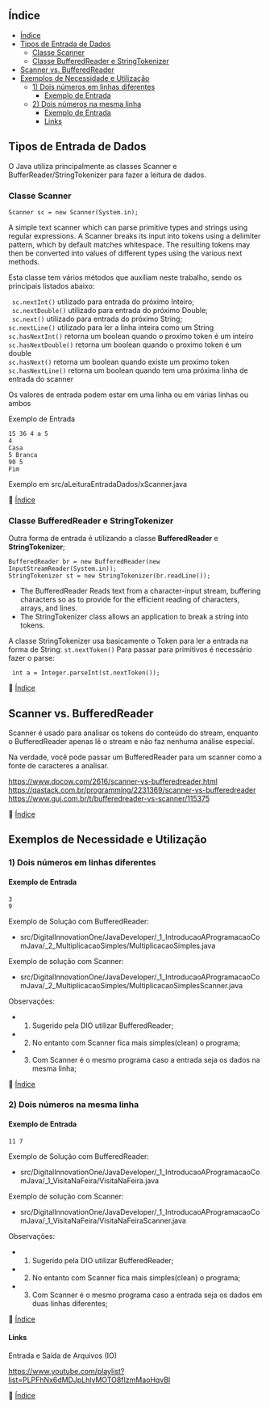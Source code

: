 ## Índice

- [Índice](#índice)
- [Tipos de Entrada de Dados](#tipos-de-entrada-de-dados)
  - [Classe Scanner](#classe-scanner)
  - [Classe BufferedReader e StringTokenizer](#classe-bufferedreader-e-stringtokenizer)
- [Scanner vs. BufferedReader](#scanner-vs-bufferedreader)
- [Exemplos de Necessidade e Utilização](#exemplos-de-necessidade-e-utilização)
  - [1) Dois números em linhas diferentes](#1-dois-números-em-linhas-diferentes)
    - [Exemplo de Entrada](#exemplo-de-entrada)
  - [2) Dois números na mesma linha](#2-dois-números-na-mesma-linha)
    - [Exemplo de Entrada](#exemplo-de-entrada-1)
    - [Links](#links)

## Tipos de Entrada de Dados

O Java utiliza principalmente as classes Scanner e BufferReader/StringTokenizer para fazer a leitura de dados. 


### Classe Scanner 

```Scanner sc = new Scanner(System.in);```

A simple text scanner which can parse primitive types and strings using regular expressions.
A Scanner breaks its input into tokens using a delimiter pattern, which by default matches whitespace. The resulting tokens may then be converted into values of different types using the various next methods.

Esta classe tem vários métodos que auxiliam neste trabalho, sendo os principais listados abaixo:

``` sc.nextInt()``` utilizado para entrada do próximo Inteiro;<br>
``` sc.nextDouble()``` utilizado para entrada do próximo Double;<br>
``` sc.next()``` utilizado para entrada do próximo String;<br>
```sc.nextLine()``` utilizado para ler a linha inteira como um String<br>
```sc.hasNextInt()``` retorna um boolean quando o proximo token é um inteiro <br> 
```sc.hasNextDouble()``` retorna um boolean quando o proximo token é um double<br>
```sc.hasNext()``` retorna um boolean quando existe um proximo token<br>
```sc.hasNextLine()``` retorna um boolean quando tem uma próxima linha de entrada do scanner<br>

Os valores de entrada podem estar em uma linha ou em várias linhas ou ambos

Exemplo de Entrada
```
15 36 4 a 5
4
Casa
5 Branca
90 5
Fim
```
Exemplo em src/aLeituraEntradaDados/xScanner.java

:book: [Índice](#índice)

### Classe BufferedReader e StringTokenizer
Outra forma de entrada é utilizando a classe **BufferedReader** e **StringTokenizer**;

````
BufferedReader br = new BufferedReader(new InputStreamReader(System.in));
StringTokenizer st = new StringTokenizer(br.readLine());
````
- The BufferedReader Reads text from a character-input stream, buffering characters so as to provide for the efficient reading of characters, arrays, and lines.<br>
- The StringTokenizer class allows an application to break a string into tokens.

A classe StringTokenizer usa basicamente o Token para ler a entrada na forma de String:
````st.nextToken()````
Para passar para primitivos é necessário fazer o parse:

```` int a = Integer.parseInt(st.nextToken());````

:book: [Índice](#índice)

## Scanner vs. BufferedReader

Scanner é usado para analisar os tokens do conteúdo do stream, enquanto o BufferedReader apenas lê o stream e não faz nenhuma análise especial.

Na verdade, você pode passar um BufferedReader para um scanner como a fonte de caracteres a analisar.

https://www.docow.com/2616/scanner-vs-bufferedreader.html
https://qastack.com.br/programming/2231369/scanner-vs-bufferedreader
https://www.guj.com.br/t/bufferedreader-vs-scanner/115375

:book: [Índice](#índice)

## Exemplos de Necessidade e Utilização

### 1) Dois números em linhas diferentes

#### Exemplo de Entrada
~~~~
3
9
~~~~

Exemplo de Solução com BufferedReader:
- src/DigitalInnovationOne/JavaDeveloper/_1_IntroducaoAProgramacaoComJava/_2_MultiplicacaoSimples/MultiplicacaoSimples.java

Exemplo de solução com Scanner:
- src/DigitalInnovationOne/JavaDeveloper/_1_IntroducaoAProgramacaoComJava/_2_MultiplicacaoSimples/MultiplicacaoSimplesScanner.java

Observações:
- 1) Sugerido pela DIO utilizar BufferedReader; 
- 2) No entanto com Scanner fica mais simples(clean) o programa;
- 3) Com Scanner é o mesmo programa caso a entrada seja os dados na mesma linha;  

:book: [Índice](#índice)

### 2) Dois números na mesma linha

#### Exemplo de Entrada
~~~~
11 7
~~~~

Exemplo de Solução com BufferedReader:
- src/DigitalInnovationOne/JavaDeveloper/_1_IntroducaoAProgramacaoComJava/_1_VisitaNaFeira/VisitaNaFeira.java

Exemplo de solução com Scanner:
- src/DigitalInnovationOne/JavaDeveloper/_1_IntroducaoAProgramacaoComJava/_1_VisitaNaFeira/VisitaNaFeiraScanner.java

Observações:
- 1) Sugerido pela DIO utilizar BufferedReader;
- 2) No entanto com Scanner fica mais simples(clean) o programa;
- 3) Com Scanner é o mesmo programa caso a entrada seja os dados em duas linhas diferentes;

:book: [Índice](#índice)


#### Links

Entrada e Saída de Arquivos (IO)

https://www.youtube.com/playlist?list=PLPFhNx6dMDJpLhlyMOTO8fIzmMaoHqvBl

:book: [Índice](#índice)
